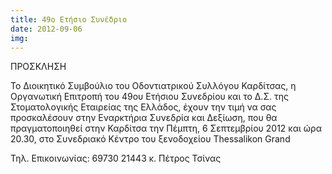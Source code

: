 ```yaml
---
title: 49ο Ετήσιο Συνέδριο
date: 2012-09-06
img: 
---
```

ΠΡΟΣΚΛΗΣΗ

Το Διοικητικό Συμβούλιο του Οδοντιατρικού Συλλόγου Καρδίτσας, η Οργανωτική Επιτροπή του
49ου Ετήσιου Συνεδρίου και το Δ.Σ. της Στοματολογικής Εταιρείας της Ελλάδος,
έχουν την τιμή να σας προσκαλέσουν στην Εναρκτήρια Συνεδρία και Δεξίωση,
που θα πραγματοποιηθεί στην Καρδίτσα την Πέμπτη, 6 Σεπτεμβρίου 2012 και ώρα 20.30,
στο Συνεδριακό Κέντρο του ξενοδοχείου Thessalikon Grand

Τηλ. Επικοινωνίας: 69730 21443 κ. Πέτρος Τσίνας